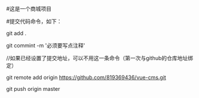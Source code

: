 #这是一个商城项目



#提交代码命令，如下：


git add .

git commint -m '必须要写点注释'


//如果已经设置了提交地址，可以不用这一条命令（第一次与github的仓库地址绑定）

git remote add origin https://github.com/819369436/vue-cms.git

git push origin master


